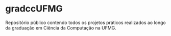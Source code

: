 # gradccUFMG

Repositório público contendo todos os projetos práticos realizados ao longo da graduação em Ciência da Computação na UFMG.
